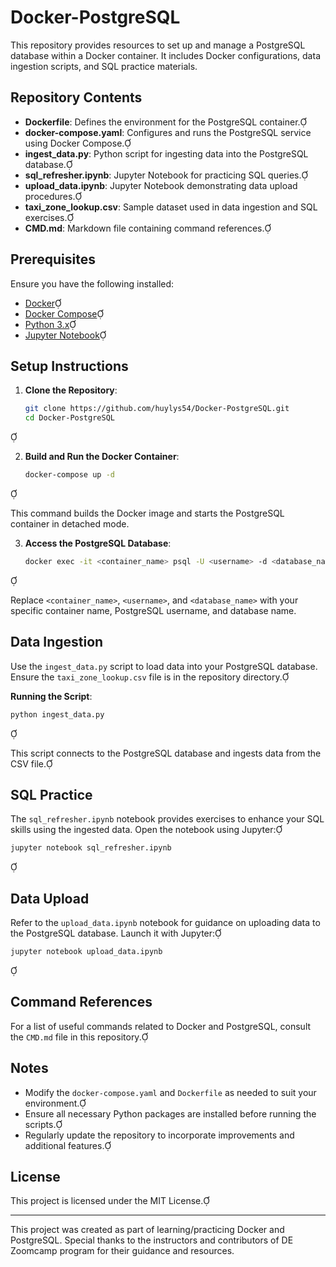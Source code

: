 # Docker-PostgreSQL

This repository provides resources to set up and manage a PostgreSQL database within a Docker container. It includes Docker configurations, data ingestion scripts, and SQL practice materials.

## Repository Contents

- **Dockerfile**: Defines the environment for the PostgreSQL container.
- **docker-compose.yaml**: Configures and runs the PostgreSQL service using Docker Compose.
- **ingest_data.py**: Python script for ingesting data into the PostgreSQL database.
- **sql_refresher.ipynb**: Jupyter Notebook for practicing SQL queries.
- **upload_data.ipynb**: Jupyter Notebook demonstrating data upload procedures.
- **taxi_zone_lookup.csv**: Sample dataset used in data ingestion and SQL exercises.
- **CMD.md**: Markdown file containing command references.

## Prerequisites

Ensure you have the following installed:

- [Docker](https://www.docker.com/get-started)
- [Docker Compose](https://docs.docker.com/compose/install/)
- [Python 3.x](https://www.python.org/downloads/)
- [Jupyter Notebook](https://jupyter.org/install)

## Setup Instructions

1. **Clone the Repository**:

   ```bash
   git clone https://github.com/huylys54/Docker-PostgreSQL.git
   cd Docker-PostgreSQL
   ```


2. **Build and Run the Docker Container**:

   ```bash
   docker-compose up -d
   ```


   This command builds the Docker image and starts the PostgreSQL container in detached mode.

3. **Access the PostgreSQL Database**:

   ```bash
   docker exec -it <container_name> psql -U <username> -d <database_name>
   ```


   Replace `<container_name>`, `<username>`, and `<database_name>` with your specific container name, PostgreSQL username, and database name.

## Data Ingestion

Use the `ingest_data.py` script to load data into your PostgreSQL database. Ensure the `taxi_zone_lookup.csv` file is in the repository directory.

**Running the Script**:


```bash
python ingest_data.py
```


This script connects to the PostgreSQL database and ingests data from the CSV file.

## SQL Practice

The `sql_refresher.ipynb` notebook provides exercises to enhance your SQL skills using the ingested data. Open the notebook using Jupyter:


```bash
jupyter notebook sql_refresher.ipynb
```


## Data Upload

Refer to the `upload_data.ipynb` notebook for guidance on uploading data to the PostgreSQL database. Launch it with Jupyter:


```bash
jupyter notebook upload_data.ipynb
```


## Command References

For a list of useful commands related to Docker and PostgreSQL, consult the `CMD.md` file in this repository.

## Notes

- Modify the `docker-compose.yaml` and `Dockerfile` as needed to suit your environment.
- Ensure all necessary Python packages are installed before running the scripts.
- Regularly update the repository to incorporate improvements and additional features.

## License

This project is licensed under the MIT License.

---
This project was created as part of learning/practicing Docker and PostgreSQL. Special thanks to the instructors and contributors of DE Zoomcamp program for their guidance and resources.